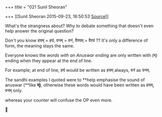 +++
title = "021 Sunil Sheoran"

+++
[[Sunil Sheoran	2015-09-23, 16:50:53 [Source](https://groups.google.com/g/samskrita/c/f7FVJ3Feu58)]]



What's the strangness about? Why to debate something that doesn't even help answer the original question?

  

Don't you know हयम् = हयं, वनम् = वनं, वैश्यम् = वैश्यं ?? It's only a difference of form, the meaning stays the same.

  

Everyone knows the *words with an Anuswar ending* are only written with (म्) ending when they appear at the end of line.

For example, at end of line, हयं would be written as हयम् always, वनं as वनम्.

  

The sandhi examples I quoted were to **help emphasise the sound of anuswar (**like **म्)**, otherwise these words would have been written as हयम्, वनम् only.

whereas your counter will confuse the OP even more.



